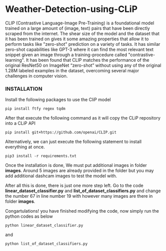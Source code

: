 # Weather-Detection-using-CLiP


CLIP (Contrastive Language-Image Pre-Training) is a foundational model trained on a large amount of (image, text) pairs that have been directly scraped from the internet. The shear size of the model and the dataset that it has been trained on gives it some amazing properties that allow it to perform tasks like "zero-shot" prediction on a variety of tasks. It has similar zero-shot capabilities like GPT-3 where it can find the most relevant text snippet given an image through a training-procedure called "contrastive-learning". It has been found that CLIP matches the performance of the original ResNet50 on ImageNet “zero-shot” without using any of the original 1.28M labeled examples in the dataset, overcoming several major challenges in computer vision.

### INSTALLATION

Install the following packages to use the CliP model
```
pip install ftfy regex tqdm
```
After that execute the following command as it will copy the CLiP repository into a CLiP API
```
pip install git+https://github.com/openai/CLIP.git
```
Alternatively, we can just execute the following statement to install everything at once.
```
pip3 install -r requirements.txt
```
Once the installation is done, We must put additional images in folder **images**. Around 5 images are already provided in the folder but you may add additional dashcam images to test the model with.

After all this is done, there is just one more step left. Go to the code **linear_dataset_classifier.py** and **list_of_dataset_classifiers.py** and change the number 67 in line number 19 with however many images are there in folder **images**.

Congartulations! you have finished modifying the code, now simply run the python codes as below

```
python linear_dataset_classifier.py
```
and
```
python list_of_dataset_classifiers.py
```
